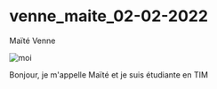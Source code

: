 # venne_maite_02-02-2022

Maïté Venne

![moi](https://user-images.githubusercontent.com/94126495/152187139-1b975024-64cb-4044-921c-9e389ea98790.jpg)

Bonjour, je m'appelle Maïté et je suis étudiante en TIM
